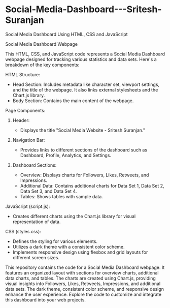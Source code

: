 # Social-Media-Dashboard---Sritesh-Suranjan

Social Media Dashboard Using HTML, CSS and JavaScript

Social Media Dashboard Webpage

This HTML, CSS, and JavaScript code represents a Social Media Dashboard webpage designed for tracking various statistics and data sets. Here's a breakdown of the key components:

HTML Structure:
- Head Section: Includes metadata like character set, viewport settings, and the title of the webpage. It also links external stylesheets and the Chart.js library.
- Body Section: Contains the main content of the webpage.

Page Components:
1. Header:
   - Displays the title "Social Media Website - Sritesh Suranjan."

2. Navigation Bar:
   - Provides links to different sections of the dashboard such as Dashboard, Profile, Analytics, and Settings.

3. Dashboard Sections:
   - Overview: Displays charts for Followers, Likes, Retweets, and Impressions.
   - Additional Data: Contains additional charts for Data Set 1, Data Set 2, Data Set 3, and Data Set 4.
   - Tables: Shows tables with sample data.

JavaScript (script.js):
- Creates different charts using the Chart.js library for visual representation of data.

CSS (styles.css):
- Defines the styling for various elements.
- Utilizes a dark theme with a consistent color scheme.
- Implements responsive design using flexbox and grid layouts for different screen sizes.


This repository contains the code for a Social Media Dashboard webpage. It features an organized layout with sections for overview charts, additional data charts, and tables. The charts are created using Chart.js, providing visual insights into Followers, Likes, Retweets, Impressions, and additional data sets. The dark theme, consistent color scheme, and responsive design enhance the user experience. Explore the code to customize and integrate this dashboard into your web projects.
